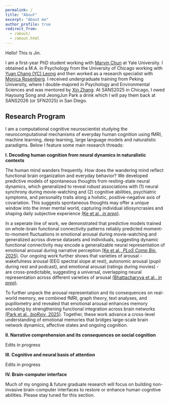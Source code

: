 ```yaml
---
permalink: /
title: "About"
excerpt: "About me"
author_profile: true
redirect_from: 
  - /about/
  - /about.html
---
```


Hello! This is Jin. 

I am a first-year PhD student working with [Marvin Chun](https://www.marvinchun.com/) at Yale University. I obtained a M.A. in Psychology from the University of Chicago working with [Yuan Chang (YC) Leong](https://mcnlab.uchicago.edu/) and then worked as a research specialist with [Monica Rosenberg](https://cablab.uchicago.edu/). I received undergraduate training from Peking University, where I double-majored in Psychology and Environmental Sciences and was mentored by [Xin Zhang](https://www.psy.pku.edu.cn/szdw/qzjy/fjs/zx/index.htm). At SANS2025 in Chicago, I owed Hayoung Song and JeongJun Park a drink which I will pay them back at SANS2026 (or SFN2025) in San Diego.
<br>

<h2>Research Program</h2>

I am a computational cognitive neuroscientist studying the neurocomputational mechanisms of everyday human cognition using fMRI, machine learning, deep learning, large language models and naturalistic paradigms. Below I feature some main research threads:

**I. Decoding human cognition from neural dynamics in naturalistic contexts**

The human mind wanders frequently. How does the wandering mind reflect functional brain organization and everyday behavior? We developed predictive models of spontaneous thoughts from resting-state neural dynamics, which generalized to reveal robust associations with (1) neural synchrony during movie-watching and (2) cognitive abilities, psychiatric symptoms, and personality traits along a holistic, positive-negative axis of covariation. This suggests spontaneous thoughts may offer a unique window into the inner mental world, capturing individual idiosyncrasies and shaping daily subjective experience <u>(Ke et al., _in prep_)</u>. 

In a seperate line of work, we demonstrated that predictive models trained on whole-brain functional connectivity patterns reliably predicted moment-to-moment fluctuations in emotional arousal during movie-watching and generalized across diverse datasets and individuals, suggesting dynamic functional connectivity may encode a generalizable neural representation of emotional arousal during narrative perception [(Ke et al., _PLoS Comp Bio_, 2025)](https://journals.plos.org/ploscompbiol/article?id=10.1371/journal.pcbi.1012994). Our ongoing work further shows that varieties of arousal - wakefulness arousal (EEG spectral slope at rest), autonomic arousal (pupil during rest and podcast), and emotional arousal (ratings during movies) - are cross-predictable, suggesting a universal, overlapping neural representation across different varieties of arousal <u>(Bhattacharyya et al., _in prep_)</u>.

To further unpack the arousal representation and its consequences on real-world memory, we combined fMRI, graph theory, text analyses, and pupillometry and revealed that emotional arousal enhances memory encoding by strengthening functional integration across brain networks [(Park et al., _bioRxiv_, 2025)](https://www.biorxiv.org/content/10.1101/2025.03.13.643125v1). Together, these work advance a cross-level understanding of emotional memories that bridges large-scale brain network dynamics, affective states and ongoing cognition.


**II. Narrative comprehension and its consequences on social cognition**

Edits in progress


**III. Cognitive and neural basis of attention**

Edits in progress


**IV. Brain-computer interface**

Much of my ongoing & future graduate research will focus on building non-invasive brain-computer interfaces to restore or enhance human cognitive abilities. Please stay tuned for this section.
